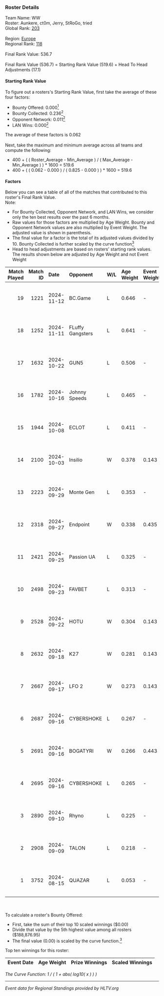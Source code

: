 ### Roster Details<br />
Team Name: WW<br />
Roster: Aunkere, ct0m, Jerry, StRoGo, tried<br />
Global Rank: [203](../../standings_global_2025_02_03.md)<br />
<br />
Region: [Europe]( ../../standings_europe_2025_02_03.md)<br />
Regional Rank: [118]( ../../standings_europe_2025_02_03.md)<br />
<br />
Final Rank Value:  536.7<br />
<br />
Final Rank Value (536.7) = Starting Rank Value (519.6) + Head To Head Adjustments (17.1)<br />

#### Starting Rank Value<br />
To figure out a rosters's Starting Rank Value, first take the average of these four factors:<br />
- Bounty Offered: 0.000[<sup>1</sup>](#table2)
- Bounty Collected: 0.236[<sup>2</sup>](#table1)
- Opponent Network: 0.011[<sup>2</sup>](#table1)
- LAN Wins: 0.000[<sup>2</sup>](#table1)

The average of these factors is 0.062<br />
<br />
Next, take the maximum and minimum average across all teams and compute the following:<br />
- 400 + ( ( Roster_Average - Min_Average ) / ( Max_Average - Min_Average ) ) * 1600 = 519.6
- 400 + ( ( 0.062 - 0.000 ) / ( 0.825 - 0.000 ) ) * 1600 = 519.6


#### Factors<br />
Below you can see a table of all of the matches that contributed to this roster's Final Rank Value.<br />
Note:<br />

- For Bounty Collected, Opponent Network, and LAN Wins, we consider only the ten best results over the past 6 months.
- Raw values for those factors are multiplied by Age Weight. Bounty and Opponent Network values are also multiplied by Event Weight. The adjusted value is shown in parenthesis.
- The final value for a factor is the total of its adjusted values divided by 10. Bounty Collected is further scaled by the curve function[<sup>3</sup>](#curveFunction)
- Head to head adjustments are based on rosters' starting rank values. The results shown below are adjusted by Age Weight and not Event Weight
<span id="table1"></span><br />


| Match Played | Match ID | Date       | Opponent         | W/L | Age Weight | Event Weight | Bounty Collected | Opponent Network | LAN Wins  | H2H Adj. | Roster                               |
| -: | -: | :- | :- | :- | :- | :- | :- | :- | :- | -: | :- |
|           19 |     1221 | 2024-11-12 | BC.Game          | L   | 0.646      | -            | -                | -                | -         |    -3.44 | Aunkere, ct0m, Jerry, StRoGo, tried  |
|           18 |     1252 | 2024-11-11 | FLuffy Gangsters | L   | 0.641      | -            | -                | -                | -         |    -5.36 | Aunkere, ct0m, Jerry, StRoGo, tried  |
|           17 |     1632 | 2024-10-22 | GUN5             | L   | 0.506      | -            | -                | -                | -         |    -0.90 | almazer, Aunkere, ct0m, Jerry, tried |
|           16 |     1782 | 2024-10-16 | Johnny Speeds    | L   | 0.465      | -            | -                | -                | -         |    -1.04 | Aunkere, ct0m, Jerry, StRoGo, tried  |
|           15 |     1944 | 2024-10-08 | ECLOT            | L   | 0.411      | -            | -                | -                | -         |    -0.32 | Aunkere, ct0m, Jerry, StRoGo, tried  |
|           14 |     2100 | 2024-10-03 | Insilio          | W   | 0.378      | 0.143        | 0.014 (0.001)    | 0.250 (0.013)    | 0 (0.000) |     9.65 | Aunkere, ct0m, Jerry, StRoGo, tried  |
|           13 |     2223 | 2024-09-29 | Monte Gen        | L   | 0.353      | -            | -                | -                | -         |    -1.82 | Aunkere, ct0m, kelieN, StRoGo, tried |
|           12 |     2318 | 2024-09-27 | Endpoint         | W   | 0.338      | 0.435        | 0.026 (0.004)    | 0.463 (0.068)    | 0 (0.000) |     8.79 | Aunkere, ct0m, Jerry, StRoGo, tried  |
|           11 |     2421 | 2024-09-25 | Passion UA       | L   | 0.325      | -            | -                | -                | -         |    -0.48 | Aunkere, ct0m, Jerry, StRoGo, tried  |
|           10 |     2498 | 2024-09-23 | FAVBET           | L   | 0.313      | -            | -                | -                | -         |    -1.13 | Aunkere, ct0m, Jerry, StRoGo, tried  |
|            9 |     2528 | 2024-09-22 | HOTU             | W   | 0.304      | 0.143        | 0.001 (0.000)    | 0.383 (0.017)    | 0 (0.000) |     7.18 | Aunkere, ct0m, Jerry, StRoGo, tried  |
|            8 |     2632 | 2024-09-18 | K27              | W   | 0.281      | 0.143        | 0.000 (0.000)    | 0.089 (0.004)    | 0 (0.000) |     4.97 | Aunkere, ct0m, Jerry, StRoGo, tried  |
|            7 |     2667 | 2024-09-17 | LFO 2            | W   | 0.273      | 0.143        | 0.028 (0.001)    | 0.190 (0.007)    | 0 (0.000) |     6.79 | Aunkere, ct0m, Jerry, StRoGo, tried  |
|            6 |     2687 | 2024-09-16 | CYBERSHOKE       | L   | 0.267      | -            | -                | -                | -         |    -2.33 | Aunkere, ct0m, Jerry, StRoGo, tried  |
|            5 |     2691 | 2024-09-16 | BOGATYRI         | W   | 0.266      | 0.443        | 0.000 (0.000)    | 0.000 (0.000)    | 0 (0.000) |     2.89 | Aunkere, ct0m, Jerry, StRoGo, tried  |
|            4 |     2695 | 2024-09-16 | CYBERSHOKE       | L   | 0.265      | -            | -                | -                | -         |    -1.29 | Aunkere, ct0m, Jerry, StRoGo, tried  |
|            3 |     2890 | 2024-09-10 | Rhyno            | L   | 0.225      | -            | -                | -                | -         |    -1.71 | Aunkere, ct0m, Jerry, StRoGo, tried  |
|            2 |     2908 | 2024-09-09 | TALON            | L   | 0.218      | -            | -                | -                | -         |    -2.78 | Aunkere, ct0m, Jerry, StRoGo, tried  |
|            1 |     3752 | 2024-08-15 | QUAZAR           | L   | 0.053      | -            | -                | -                | -         |    -0.56 | Aunkere, ct0m, Jerry, StRoGo, tried  |

<br />
<span id="table2"></span><br />
To calculate a roster's Bounty Offered:<br />

- First, take the sum of their top 10 scaled winnings ($0.00)
- Divide that value by the 5th highest value among all rosters ($188,876.95)
- The final value (0.00) is scaled by the curve function.[<sup>3</sup>](#curveFunction)

Top ten winnings for this roster:<br />

| Event Date | Age Weight | Prize Winnings | Scaled Winnings |
| :- | -: | :- | :- |


<span id="curveFunction"></span>_The Curve Function: 1 / ( 1 + abs( log10( x ) ) )_<br />

---
_Event data for Regional Standings provided by HLTV.org_<br />

